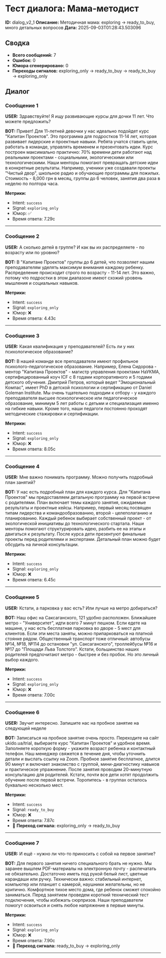 # Тест диалога: Мама-методист

**ID:** dialog_v2_1
**Описание:** Методичная мама: exploring → ready_to_buy, много детальных вопросов
**Дата:** 2025-09-03T01:28:43.503096

## Сводка

- **Всего сообщений:** 7
- **Ошибок:** 0
- **Юмора сгенерировано:** 0
- **Переходы сигналов:** exploring_only → ready_to_buy → ready_to_buy → exploring_only

## Диалог

### Сообщение 1

**USER:** Здравствуйте! Я ищу развивающие курсы для дочки 11 лет. Что можете предложить?

**BOT:** Привет! Для 11-летней девочки у нас идеально подойдет курс "Капитан Проектов". Это программа для подростков 11-14 лет, которая развивает лидерские и проектные навыки. Ребята учатся ставить цели, работать в команде, управлять временем и презентовать идеи. Курс построен максимально практично: 70% времени дети работают над реальными проектами - социальными, экологическими или технологическими. Наши менторы помогают превращать детские идеи в конкретные результаты. Например, ученики уже создавали проекты "Чистый двор", школьное радио и обучающие программы для пожилых. Стоимость - 8,000 грн в месяц, группы до 6 человек, занятия два раза в неделю по полтора часа.

**Метрики:**
- Intent: `success`
- Signal: `exploring_only`
- Юмор: ✅
- Время ответа: 7.29с

---

### Сообщение 2

**USER:** А сколько детей в группе? И как вы их распределяете - по возрасту или по уровню?

**BOT:** В "Капитане Проектов" группы до 6 детей, что позволяет нашим преподавателям уделять максимум внимания каждому ребенку. Распределение происходит строго по возрасту - 11-14 лет. Это важно, потому что подростки в этом диапазоне имеют схожий уровень мышления и социальных навыков.

**Метрики:**
- Intent: `success`
- Signal: `exploring_only`
- Юмор: ❌
- Время ответа: 4.43с

---

### Сообщение 3

**USER:** Какая квалификация у преподавателей? Есть ли у них психологическое образование?

**BOT:** В нашей команде все преподаватели имеют профильное психолого-педагогическое образование. Например, Елена Сидорова - ментор "Капитана Проектов" - магистр управления проектами НаУКМА, сертифицированный коуч ICF с 8 годами корпоративного и 5 годами детского обучения. Дмитрий Петров, который ведет "Эмоциональный Компас", имеет PhD в детской психологии и сертификацию от Daniel Goleman Institute. Мы очень тщательно подходим к отбору - у каждого преподавателя высшее психологическое или педагогическое образование, минимум 5 лет работы с детьми и специализация именно на гибкие навыки. Кроме того, наши педагоги постоянно проходят методические стажировки и сертификации.

**Метрики:**
- Intent: `success`
- Signal: `exploring_only`
- Юмор: ❌
- Время ответа: 8.05с

---

### Сообщение 4

**USER:** Мне важно понимать программу. Можно получить подробный план занятий?

**BOT:** У нас есть подробный план для каждого курса. Для "Капитана Проектов" мы предоставляем детальную программу на первой встрече с родителями. План включает темы каждого занятия, ожидаемые результаты и проектные кейсы. Например, первый месяц посвящен типам лидерства и командообразованию, второй - целеполаганию и планированию. Каждый ребенок выбирает собственный проект - от экологической инициативы до технологического стартапа. Наши менторы помогают структурировать идею, разбить ее на этапы и двигаться к результату. После курса дети презентуют финальные проекты перед родителями и экспертами. Детальный план можно будет обсудить на личной консультации.

**Метрики:**
- Intent: `success`
- Signal: `exploring_only`
- Юмор: ❌
- Время ответа: 6.45с

---

### Сообщение 5

**USER:** Кстати, а парковка у вас есть? Или лучше на метро добираться?

**BOT:** Наш офис на Саксаганского, 121 удобно расположен. Ближайшее метро - "Университет", идти всего 7 минут пешком. Если едете на машине, у нас есть бесплатная парковка во дворе - 5 мест для клиентов. Если эти места заняты, можно припарковаться на платной стоянке рядом. Общественный транспорт тоже отличный: автобусы №14, №18, №114 до остановки "ул. Саксаганского", троллейбусы №16 и №17 до "Площади Льва Толстого". Кстати, большинство наших родителей предпочитают метро - быстрее и без пробок. Но это личный выбор каждого.

**Метрики:**
- Intent: `success`
- Signal: `exploring_only`
- Юмор: ❌
- Время ответа: 7.00с

---

### Сообщение 6

**USER:** Звучит интересно. Запишите нас на пробное занятие на следующей неделе

**BOT:** Записаться на пробное занятие очень просто. Переходите на сайт ukido.ua/trial, выбираете курс "Капитан Проектов" и удобное время. Заполняете короткую форму - укажите возраст ребенка и контактный телефон. Наш менеджер свяжется в течение дня, чтобы уточнить детали и выслать ссылку на Zoom. Пробное занятие бесплатное, длится 90 минут и включает знакомство с группой, мини-диагностику навыков и практическое упражнение. После занятия проводим 20-минутную консультацию для родителей. Кстати, почти все дети хотят продолжить обучение после первой встречи. Торопитесь - в группах осталось буквально несколько мест.

**Метрики:**
- Intent: `success`
- Signal: `ready_to_buy`
- Юмор: ❌
- Время ответа: 7.87с
- 🔄 **Переход сигнала:** exploring_only → ready_to_buy

---

### Сообщение 7

**USER:** И ещё - нужно ли что-то приносить с собой на первое занятие?

**BOT:** Для первого занятия ничего специального брать не нужно. Мы заранее вышлем PDF-материалы на электронную почту - распечатать не обязательно. Достаточно иметь под рукой белый лист, цветные карандаши или ручку. Технически важно: стабильный интернет, компьютер или планшет с камерой, наушники желательны, но не критично. Комфортное тихое место дома, где ребенок сможет спокойно заниматься. Перед занятием проведем короткий технический тест подключения, чтобы избежать сюрпризов. Наши преподаватели помогут освоиться и снять любое напряжение в первые минуты.

**Метрики:**
- Intent: `success`
- Signal: `exploring_only`
- Юмор: ❌
- Время ответа: 7.90с
- 🔄 **Переход сигнала:** ready_to_buy → exploring_only

---

